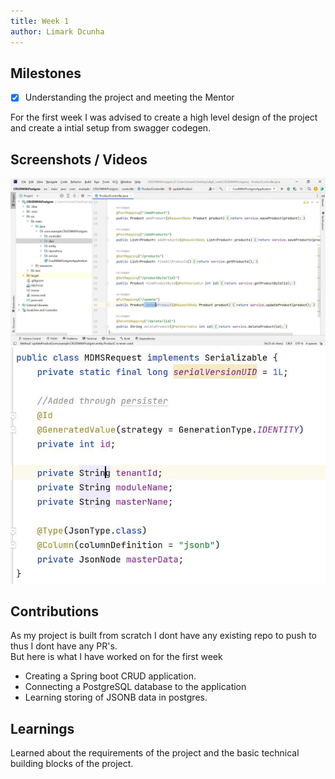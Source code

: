 ```yaml
---
title: Week 1
author: Limark Dcunha
---
```


## Milestones

- [x] Understanding the project and meeting the Mentor

For the first week I was advised to create a high level design of the project and create a intial setup from swagger codegen.

## Screenshots / Videos

![Alt text](<../static/Week 1/CRUD with postgres.JPG>)
![Alt text](<../static/Week 1/JSONB with postgres.JPG>)

## Contributions

As my project is built from scratch I dont have any existing repo to push to thus I dont have any PR's.\
But here is what I have worked on for the first week

- Creating a Spring boot CRUD application.
- Connecting a PostgreSQL database to the application
- Learning storing of JSONB data in postgres.

## Learnings

Learned about the requirements of the project and the basic technical building blocks of the project.
